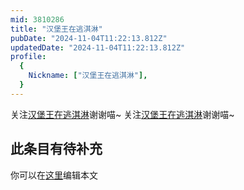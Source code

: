 ```yaml
---
mid: 3810286
title: "汉堡王在逃淇淋"
pubDate: "2024-11-04T11:22:13.812Z"
updatedDate: "2024-11-04T11:22:13.812Z"
profile:
  {
    Nickname: ["汉堡王在逃淇淋"],
  }
---
```


关注[汉堡王在逃淇淋](https://space.bilibili.com/3810286)谢谢喵~ 关注[汉堡王在逃淇淋](https://space.bilibili.com/3810286)谢谢喵~

## 此条目有待补充
你可以在[这里](https://github.com/Yuhanawa/VTuber.ICU/edit/master/src/content/v/汉堡王在逃淇淋/index.md)编辑本文
